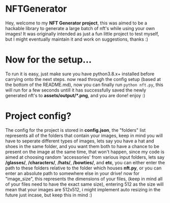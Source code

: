 # NFTGenerator
Hey, welcome to my <b>NFT Generator project</b>, this was aimed to be
a hackable library to generate a large batch of nft's while using
your own images! It was originally intended as just a fun little
project to test myself, but I might eventually maintain it and
work on suggestions, thanks :)

# Now for the setup...
To run it is easy, just make sure you have python3.8.x+ installed
before carrying onto the next steps. now read through the config
setup (based at the bottom of the README.md), now you can finally
run <code>python nft.py</code>, this will run for a few seconds
untill it has successfully saved the newly generated nft's to
<b>assets/output/\*.png</b>, and you are done! enjoy :)

# Project config?
The config for the project is stored in <b>config.json</b>, the "folders"
list represents all of the folders that contain your images, keep
in mind you will have to seperate different types of images, lets
say you have a hat and shoes in the same folder, and you want
them both to have a chance to be present on the image at the same
time, that won't happen, since my code is aimed at choosing random
'accessories' from various input folders, lets say <b>/glasses/</b>,
<b>/characters/</b>, <b>/hats/</b>, <b>/bowties/</b>, and <b>etc</b>, you can either enter the
path to these folders relative to the folder which houses <b>nft.py</b>,
or you can enter an absolute path to somewhere else in your drive!
now for "image_size", this represents the dimensions of your files,
(keep in mind all of your files need to have the exact same size),
entering 512 as the size will mean that your images are 512x512,
i might implement auto resizing in the future just incase, but keep
this in mind :)